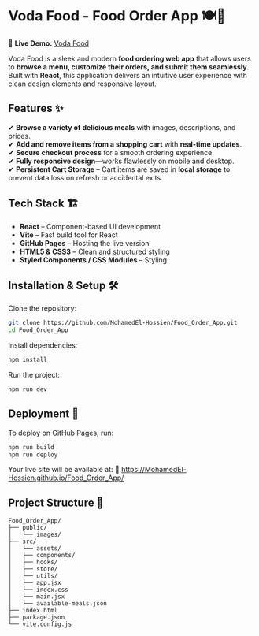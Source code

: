 # **Voda Food - Food Order App** 🍽️🚀  
🔗 **Live Demo:** [Voda Food](https://MohamedEl-Hossien.github.io/Food_Order_App/)  

Voda Food is a sleek and modern **food ordering web app** that allows users to **browse a menu, customize their orders, and submit them seamlessly**. Built with **React**, this application delivers an intuitive user experience with clean design elements and responsive layout.

## **Features** ✨  
✔ **Browse a variety of delicious meals** with images, descriptions, and prices.  
✔ **Add and remove items from a shopping cart** with **real-time updates**.  
✔ **Secure checkout process** for a smooth ordering experience.  
✔ **Fully responsive design**—works flawlessly on mobile and desktop.  
✔ **Persistent Cart Storage** – Cart items are saved in **local storage** to prevent data loss on refresh or accidental exits.  

## **Tech Stack** 🏗️  
- **React** – Component-based UI development  
- **Vite** – Fast build tool for React  
- **GitHub Pages** – Hosting the live version
- **HTML5 & CSS3** – Clean and structured styling  
- **Styled Components / CSS Modules** – Styling

## **Installation & Setup** 🛠️  
Clone the repository:
```sh
git clone https://github.com/MohamedEl-Hossien/Food_Order_App.git
cd Food_Order_App
```

Install dependencies:
```sh
npm install
```

Run the project:
```sh
npm run dev
```

## **Deployment** 🚀
To deploy on GitHub Pages, run:
```sh
npm run build
npm run deploy
```
Your live site will be available at: 🔗 https://MohamedEl-Hossien.github.io/Food_Order_App/

## **Project Structure** 📁
```
Food_Order_App/
├── public/
│   └── images/
├── src/
│   └── assets/
│   ├── components/
│   ├── hooks/
│   ├── store/
│   └── utils/
│   └── app.jsx
│   └── index.css
│   └── main.jsx
│   └── available-meals.json
├── index.html
├── package.json
└── vite.config.js
```
